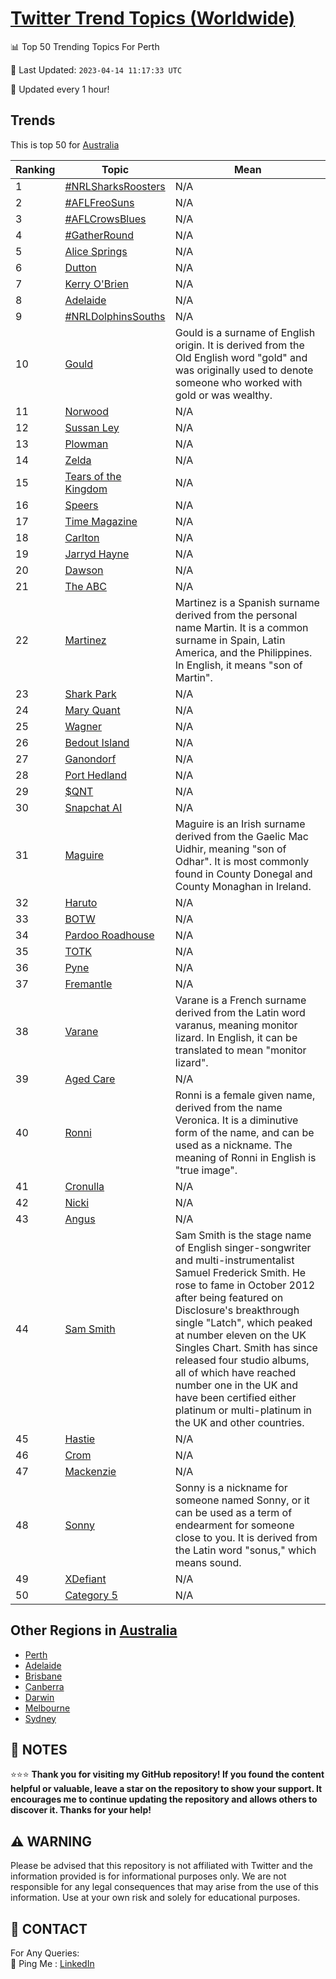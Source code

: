 [Twitter Trend Topics (Worldwide)](https://github.com/ErcinDedeoglu/Twitter-Trend-Topics)
==========


📊 Top 50 Trending Topics For Perth

📆 Last Updated: `2023-04-14 11:17:33 UTC`

🔧 Updated every 1 hour!


## Trends

This is top 50 for [Australia](</Australia>)

| Ranking | Topic | Mean |
| ------- | ------------ | ------------ |
| 1 | [#NRLSharksRoosters](http://twitter.com/search?q=%23NRLSharksRoosters) | N/A |
| 2 | [#AFLFreoSuns](http://twitter.com/search?q=%23AFLFreoSuns) | N/A |
| 3 | [#AFLCrowsBlues](http://twitter.com/search?q=%23AFLCrowsBlues) | N/A |
| 4 | [#GatherRound](http://twitter.com/search?q=%23GatherRound) | N/A |
| 5 | [Alice Springs](http://twitter.com/search?q=Alice+Springs) | N/A |
| 6 | [Dutton](http://twitter.com/search?q=Dutton) | N/A |
| 7 | [Kerry O'Brien](http://twitter.com/search?q=Kerry+O%27Brien) | N/A |
| 8 | [Adelaide](http://twitter.com/search?q=Adelaide) | N/A |
| 9 | [#NRLDolphinsSouths](http://twitter.com/search?q=%23NRLDolphinsSouths) | N/A |
| 10 | [Gould](http://twitter.com/search?q=Gould) | Gould is a surname of English origin. It is derived from the Old English word "gold" and was originally used to denote someone who worked with gold or was wealthy. |
| 11 | [Norwood](http://twitter.com/search?q=Norwood) | N/A |
| 12 | [Sussan Ley](http://twitter.com/search?q=Sussan+Ley) | N/A |
| 13 | [Plowman](http://twitter.com/search?q=Plowman) | N/A |
| 14 | [Zelda](http://twitter.com/search?q=Zelda) | N/A |
| 15 | [Tears of the Kingdom](http://twitter.com/search?q=Tears+of+the+Kingdom) | N/A |
| 16 | [Speers](http://twitter.com/search?q=Speers) | N/A |
| 17 | [Time Magazine](http://twitter.com/search?q=Time+Magazine) | N/A |
| 18 | [Carlton](http://twitter.com/search?q=Carlton) | N/A |
| 19 | [Jarryd Hayne](http://twitter.com/search?q=Jarryd+Hayne) | N/A |
| 20 | [Dawson](http://twitter.com/search?q=Dawson) | N/A |
| 21 | [The ABC](http://twitter.com/search?q=The+ABC) | N/A |
| 22 | [Martinez](http://twitter.com/search?q=Martinez) | Martinez is a Spanish surname derived from the personal name Martin. It is a common surname in Spain, Latin America, and the Philippines. In English, it means "son of Martin". |
| 23 | [Shark Park](http://twitter.com/search?q=Shark+Park) | N/A |
| 24 | [Mary Quant](http://twitter.com/search?q=Mary+Quant) | N/A |
| 25 | [Wagner](http://twitter.com/search?q=Wagner) | N/A |
| 26 | [Bedout Island](http://twitter.com/search?q=Bedout+Island) | N/A |
| 27 | [Ganondorf](http://twitter.com/search?q=Ganondorf) | N/A |
| 28 | [Port Hedland](http://twitter.com/search?q=Port+Hedland) | N/A |
| 29 | [$QNT](http://twitter.com/search?q=%24QNT) | N/A |
| 30 | [Snapchat AI](http://twitter.com/search?q=Snapchat+AI) | N/A |
| 31 | [Maguire](http://twitter.com/search?q=Maguire) | Maguire is an Irish surname derived from the Gaelic Mac Uidhir, meaning "son of Odhar". It is most commonly found in County Donegal and County Monaghan in Ireland. |
| 32 | [Haruto](http://twitter.com/search?q=Haruto) | N/A |
| 33 | [BOTW](http://twitter.com/search?q=BOTW) | N/A |
| 34 | [Pardoo Roadhouse](http://twitter.com/search?q=Pardoo+Roadhouse) | N/A |
| 35 | [TOTK](http://twitter.com/search?q=TOTK) | N/A |
| 36 | [Pyne](http://twitter.com/search?q=Pyne) | N/A |
| 37 | [Fremantle](http://twitter.com/search?q=Fremantle) | N/A |
| 38 | [Varane](http://twitter.com/search?q=Varane) | Varane is a French surname derived from the Latin word varanus, meaning monitor lizard. In English, it can be translated to mean "monitor lizard". |
| 39 | [Aged Care](http://twitter.com/search?q=Aged+Care) | N/A |
| 40 | [Ronni](http://twitter.com/search?q=Ronni) | Ronni is a female given name, derived from the name Veronica. It is a diminutive form of the name, and can be used as a nickname. The meaning of Ronni in English is "true image". |
| 41 | [Cronulla](http://twitter.com/search?q=Cronulla) | N/A |
| 42 | [Nicki](http://twitter.com/search?q=Nicki) | N/A |
| 43 | [Angus](http://twitter.com/search?q=Angus) | N/A |
| 44 | [Sam Smith](http://twitter.com/search?q=Sam+Smith) | Sam Smith is the stage name of English singer-songwriter and multi-instrumentalist Samuel Frederick Smith. He rose to fame in October 2012 after being featured on Disclosure's breakthrough single "Latch", which peaked at number eleven on the UK Singles Chart. Smith has since released four studio albums, all of which have reached number one in the UK and have been certified either platinum or multi-platinum in the UK and other countries. |
| 45 | [Hastie](http://twitter.com/search?q=Hastie) | N/A |
| 46 | [Crom](http://twitter.com/search?q=Crom) | N/A |
| 47 | [Mackenzie](http://twitter.com/search?q=Mackenzie) | N/A |
| 48 | [Sonny](http://twitter.com/search?q=Sonny) | Sonny is a nickname for someone named Sonny, or it can be used as a term of endearment for someone close to you. It is derived from the Latin word "sonus," which means sound. |
| 49 | [XDefiant](http://twitter.com/search?q=XDefiant) | N/A |
| 50 | [Category 5](http://twitter.com/search?q=Category+5) | N/A |



## Other Regions in [Australia](</Australia>)

* [Perth](</Australia/Perth.md>)
* [Adelaide](</Australia/Adelaide.md>)
* [Brisbane](</Australia/Brisbane.md>)
* [Canberra](</Australia/Canberra.md>)
* [Darwin](</Australia/Darwin.md>)
* [Melbourne](</Australia/Melbourne.md>)
* [Sydney](</Australia/Sydney.md>)



## 📝 NOTES

⭐⭐⭐ **Thank you for visiting my GitHub repository! If you found the content helpful or valuable, leave a star on the repository to show your support. It encourages me to continue updating the repository and allows others to discover it. Thanks for your help!**


## ⚠️ WARNING

Please be advised that this repository is not affiliated with Twitter and the information provided is for informational purposes only. We are not responsible for any legal consequences that may arise from the use of this information. Use at your own risk and solely for educational purposes.


## 📨 CONTACT

 For Any Queries:  
            🏓 Ping Me : [LinkedIn](https://www.linkedin.com/in/ercindedeoglu/)
